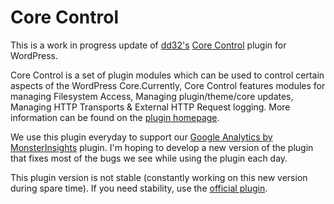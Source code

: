 # Core Control

This is a work in progress update of [dd32's](https://profiles.wordpress.org/dd32/) [Core Control](https://wordpress.org/plugins/core-control/) plugin for WordPress.

Core Control is a set of plugin modules which can be used to control certain aspects of the WordPress Core.Currently, Core Control features modules for managing Filesystem Access, Managing plugin/theme/core updates, Managing HTTP Transports & External HTTP Request logging. More information can be found on the [plugin homepage](https://wordpress.org/plugins/core-control/).

We use this plugin everyday to support our [Google Analytics by MonsterInsights](https://wordpress.org/plugins/google-analytics-for-wordpress/) plugin. I'm hoping to develop a new version of the plugin that fixes most of the bugs we see while using the plugin each day.

This plugin version is not stable (constantly working on this new version during spare time). If you need stability, use the [official plugin](https://wordpress.org/plugins/core-control/). 
